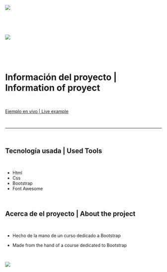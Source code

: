 ![](https://i.ibb.co/KjDKJNW/Header-Footer.png)

<br>
<br>
<br>

![](https://i.ibb.co/txgpz0s/Logo-Ec.png)

<br>
<br>
<br>

Información del proyecto    |   Information of proyect
=============

<br>

[Ejemplo en vivo | Live example](https://estefanoc.github.io/Bienes-Raices-GDL/ "Proyect Link")

<br>

----

<br>

<h2>Tecnología usada         |       Used Tools</h2>

<br>

- Html
- Css
- Bootstrap
- Font Awesome
     
<br>

<h2>Acerca de el proyecto         |       About the project</h2>

<br>

* Hecho de la mano de un curso dedicado a Bootstrap

* Made from the hand of a course dedicated to Bootstrap

<br>

![](https://i.ibb.co/KjDKJNW/Header-Footer.png)
